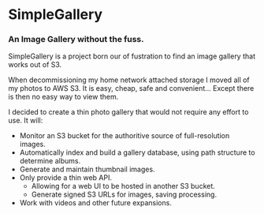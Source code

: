 # SimpleGallery
### An Image Gallery without the fuss.

SimpleGallery is a project born our of fustration to find an image gallery that works out of S3.

When decommissioning my home network attached storage I moved all of my photos to AWS S3. It is easy, cheap, safe and convenient... Except there is then no easy way to view them.

I decided to create a thin photo gallery that would not require any effort to use. It will:
* Monitor an S3 bucket for the authoritive source of full-resolution images.
* Automatically index and build a gallery database, using path structure to determine albums.
* Generate and maintain thumbnail images.
* Only provide a thin web API.
    * Allowing for a web UI to be hosted in another S3 bucket.
    * Generate signed S3 URLs for images, saving processing.
* Work with videos and other future expansions.
